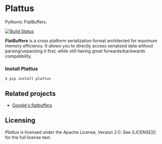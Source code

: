 # Plattus

Pythonic FlatBuffers.

[![Build Status](https://travis-ci.org/sboisson/plattus.svg?branch=master)](https://travis-ci.org/sboisson/plattus)

**FlatBuffers** is a cross platform serialization format architected for
maximum memory efficiency. It allows you to directly access serialized data without parsing/unpacking it first, while still having great forwards/backwards compatibility.

### Install Plattus

    $ pip install plattus

## Related projects

* [Google's flatbuffers](https://github.com/google/flatbuffers)


## Licensing

*Plattus* is licensed under the Apache License, Version 2.0. See [LICENSE][] for the full license text.
